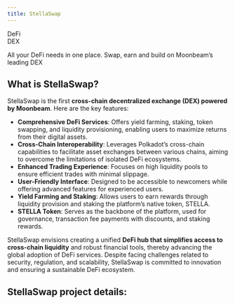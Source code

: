 ```yaml
---
title: StellaSwap
---
```

DeFi  
 DEX  

All your DeFi needs in one place. Swap, earn and build on Moonbeam’s leading DEX

What is StellaSwap?
-------------------

StellaSwap is the first **cross-chain decentralized exchange (DEX) powered by Moonbeam**. Here are the key features:

- **Comprehensive DeFi Services**: Offers yield farming, staking, token swapping, and liquidity provisioning, enabling users to maximize returns from their digital assets.
- **Cross-Chain Interoperability**: Leverages Polkadot’s cross-chain capabilities to facilitate asset exchanges between various chains, aiming to overcome the limitations of isolated DeFi ecosystems.
- **Enhanced Trading Experience**: Focuses on high liquidity pools to ensure efficient trades with minimal slippage.
- **User-Friendly Interface**: Designed to be accessible to newcomers while offering advanced features for experienced users.
- **Yield Farming and Staking**: Allows users to earn rewards through liquidity provision and staking the platform’s native token, STELLA.
- **STELLA Token**: Serves as the backbone of the platform, used for governance, transaction fee payments with discounts, and staking rewards.

StellaSwap envisions creating a unified **DeFi hub that simplifies access to cross-chain liquidity** and robust financial tools, thereby advancing the global adoption of DeFi services. Despite facing challenges related to security, regulation, and scalability, StellaSwap is committed to innovation and ensuring a sustainable DeFi ecosystem.

StellaSwap project details:
---------------------------
